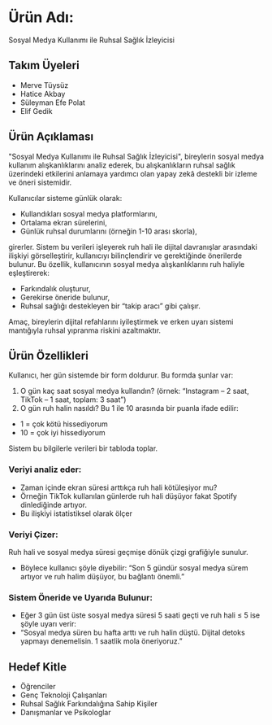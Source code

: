 # Ürün Adı:

Sosyal Medya Kullanımı ile Ruhsal Sağlık İzleyicisi

## Takım Üyeleri

- Merve Tüysüz  
- Hatice Akbay
- Süleyman Efe Polat 
- Elif Gedik 



## Ürün Açıklaması

"Sosyal Medya Kullanımı ile Ruhsal Sağlık İzleyicisi", bireylerin sosyal medya kullanım alışkanlıklarını analiz ederek, bu alışkanlıkların ruhsal sağlık üzerindeki etkilerini anlamaya yardımcı olan yapay zekâ destekli bir izleme ve öneri sistemidir.

Kullanıcılar sisteme günlük olarak:

- Kullandıkları sosyal medya platformlarını,
- Ortalama ekran sürelerini,
- Günlük ruhsal durumlarını (örneğin 1-10 arası skorla),

girerler. Sistem bu verileri işleyerek ruh hali ile dijital davranışlar arasındaki ilişkiyi görselleştirir, kullanıcıyı bilinçlendirir ve gerektiğinde önerilerde bulunur.
Bu özellik, kullanıcının sosyal medya alışkanlıklarını ruh haliyle eşleştirerek:

-	Farkındalık oluşturur,
-	Gerekirse öneride bulunur,
-	Ruhsal sağlığı destekleyen bir “takip aracı” gibi çalışır.

Amaç, bireylerin dijital refahlarını iyileştirmek ve erken uyarı sistemi mantığıyla ruhsal yıpranma riskini azaltmaktır.

## Ürün Özellikleri
Kullanıcı, her gün sistemde bir form doldurur. Bu formda şunlar var:

1.	O gün kaç saat sosyal medya kullandın?
(örnek: “Instagram – 2 saat, TikTok – 1 saat, toplam: 3 saat”)
2.	O gün ruh halin nasıldı?
Bu 1 ile 10 arasında bir puanla ifade edilir:
- 1 = çok kötü hissediyorum
-	10 = çok iyi hissediyorum
  
Sistem bu bilgilerle verileri bir tabloda toplar.
### Veriyi analiz eder:
-  Zaman içinde ekran süresi arttıkça ruh hali kötüleşiyor mu?
-  Örneğin TikTok kullanılan günlerde ruh hali düşüyor fakat Spotify dinlediğinde artıyor.
-  Bu ilişkiyi istatistiksel olarak ölçer 
### Veriyi Çizer:

Ruh hali ve sosyal medya süresi geçmişe dönük çizgi grafiğiyle sunulur.
-  Böylece kullanıcı şöyle diyebilir:
“Son 5 gündür sosyal medya sürem artıyor ve ruh halim düşüyor, bu bağlantı önemli.”
### Sistem Öneride ve Uyarıda Bulunur:
-	Eğer 3 gün üst üste sosyal medya süresi 5 saati geçti ve ruh hali ≤ 5 ise şöyle uyarı verir:
- “Sosyal medya süren bu hafta arttı ve ruh halin düştü. Dijital detoks yapmayı denemelisin. 1 saatlik mola öneriyoruz.”

## Hedef Kitle
-	Öğrenciler
-	Genç Teknoloji Çalışanları
-	Ruhsal Sağlık Farkındalığına Sahip Kişiler
-	Danışmanlar ve Psikologlar


